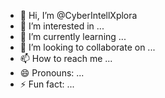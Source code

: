 - 👋 Hi, I’m @CyberIntellXplora
- 👀 I’m interested in ...
- 🌱 I’m currently learning ...
- 💞️ I’m looking to collaborate on ...
- 📫 How to reach me ...
- 😄 Pronouns: ...
- ⚡ Fun fact: ...

<!---
CyberIntellXplora/CyberIntellXplora is a ✨ special ✨ repository because its `README.md` (this file) appears on your GitHub profile.
You can click the Preview link to take a look at your changes.
--->
